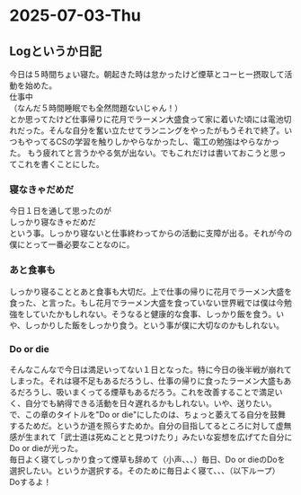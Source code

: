 # 2025-07-03-Thu
## Logというか日記
今日は５時間ちょい寝た。朝起きた時は怠かったけど煙草とコーヒー摂取して活動を始めた。<br>
仕事中<br>
（なんだ５時間睡眠でも全然問題ないじゃん！）<br>
とか思ってたけど仕事帰りに花月でラーメン大盛食って家に着いた頃には電池切れだった。そんな自分を奮い立たせてランニングをやったがもうそれで終了。いつもやってるCSの学習を触りしかやらなかったし、電工の勉強はやらなかった。
もう疲れてと言うかやる気が出ない。でもこれだけは書いておこうと思ってこれを書くことにした。
### 寝なきゃだめだ
今日１日を通して思ったのが<br>
しっかり寝なきゃだめだ<br>
という事。しっかり寝ないと仕事終わってからの活動に支障が出る。それが今の僕にとって一番必要なことなのに。
### あと食事も
しっかり寝ることとあと食事も大切だ。上で仕事の帰りに花月でラーメン大盛を食った、と言った。もし花月でラーメン大盛を食っていない世界戦では僕は今勉強をしていたかもしれない。そうなると健康的な食事、しっかり飯を食う。いや、しっかりした飯をしっかり食う。という事が僕に大切なのかもしれない。
### Do or die
そんなこんなで今日は満足いってない１日となった。特に今日の後半戦が崩れてしまった。それは寝不足もあるだろうし、仕事の帰りに食ったラーメン大盛もあるだろうし、吸いまくってる煙草もあるだろう。これを改善することで満足いく、自分でも納得できる活動を日々遅れるかもしれない。いや、送りたい。<br>
で、この章のタイトルを"Do or die"にしたのは、ちょっと萎えてる自分を鼓舞するためだ。というか道を照らすためか。自分の目指してるところに対して虚無感が生まれて「武士道は死ぬことと見つけたり」みたいな妄想を広げてた自分にDo or dieが光った。<br>
毎日よく寝てしっかり食って煙草も辞めて（小声、、、）毎日、Do or dieのDoを選択したい。というか選択する。そのために毎日よく寝て、、、（以下ループ）<br>
Doするよ！
